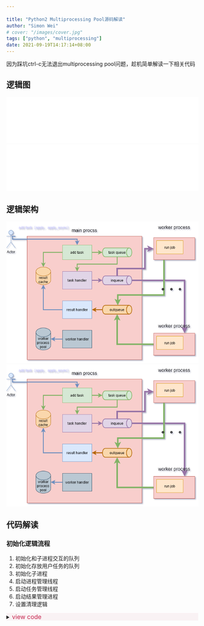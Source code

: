 ```yaml
---

title: "Python2 Multiprocessing Pool源码解读"
author: "Simon Wei"
# cover: "/images/cover.jpg"
tags: ["python", "multiprocessing"]
date: 2021-09-19T14:17:14+08:00
---
```


因为踩坑ctrl-c无法退出multiprocessing pool问题，趁机简单解读一下相关代码

<!--more-->

## 逻辑图

![结构导图](/media/posts/mind.svg)
<img src="/media/posts/mind.svg">

## 逻辑架构


![逻辑架构图](/media/posts/python-multiprocessing-pool.png)
<img src="/media/posts/python-multiprocessing-pool.png">

## 代码解读

### 初始化逻辑流程

1. 初始化和子进程交互的队列
2. 初始化存放用户任务的队列
3. 初始化子进程
4. 启动进程管理线程
5. 启动任务管理线程
6. 启动结果管理进程
7. 设置清理逻辑

<details style='background-color:#f9f2f4'>
<summary><font color='#c7254e' size='3px'> view code</font></summary>

{{% expand "class Pool" %}}

```python

class Pool(object):
    '''
    Class which supports an async version of the `apply()` builtin
    '''
    Process = Process

    def __init__(self, processes=None, initializer=None, initargs=(),
                 maxtasksperchild=None):
        # 初始化和worker进程进行交换数据的队列。是对Pipe的一层封装
        self._setup_queues()
        # 初始化用户任务队列，用来存放用户的任务调用信息，由apply等方法放入
        self._taskqueue = Queue.Queue()
        # 用来存放job和对应结果。
        self._cache = {}
        # 记录当前或者说下一步要进入的状态
        self._state = RUN
        # worker处理多少任务后销毁，创建新的进程
        self._maxtasksperchild = maxtasksperchild
        self._initializer = initializer
        self._initargs = initargs
    
        if processes is None:
            try:
                processes = cpu_count()
            except NotImplementedError:
                processes = 1
        if processes < 1:
            raise ValueError("Number of processes must be at least 1")
    
        if initializer is not None and not hasattr(initializer, '__call__'):
            raise TypeError('initializer must be a callable')
    
        # 进程数量，进程池
        self._processes = processes
        self._pool = []
        # 初始化进程池
        self._repopulate_pool()
    
        self._worker_handler = threading.Thread(
            target=Pool._handle_workers,
            args=(self, )
            )
        self._worker_handler.daemon = True
        self._worker_handler._state = RUN
        self._worker_handler.start()
    
        self._task_handler = threading.Thread(
            target=Pool._handle_tasks,
            args=(self._taskqueue, self._quick_put, self._outqueue,
                  self._pool, self._cache)
            )
        self._task_handler.daemon = True
        self._task_handler._state = RUN
        self._task_handler.start()
    
        self._result_handler = threading.Thread(
            target=Pool._handle_results,
            args=(self._outqueue, self._quick_get, self._cache)
            )
        self._result_handler.daemon = True
        self._result_handler._state = RUN
        self._result_handler.start()
    
        self._terminate = Finalize(
            self, self._terminate_pool,
            args=(self._taskqueue, self._inqueue, self._outqueue, self._pool,
                  self._worker_handler, self._task_handler,
                  self._result_handler, self._cache),
            exitpriority=15
            )
```

{{% /expand %}}
<details>

### worker管理线程逻辑：`_handle_workers`

它的作用是维护保持进程数量，清理死掉的子进程，拉起新的进程。

这里要注意的是，如果pool仅仅是close掉了，那么pool中剩余的任务仍然会被执行，并且全部有了结果才会退出这个线程。

**为什么说是有了结果**而不是说worker退出呢，因为如果子进程执行用户代码遇到了没有捕捉到的异常，那么那个用户任务的结果就无法正常设置成功。

这个维护进程就永远无法退出，直到用户调用`pool.terminate()`

{{% expand "_handle_wokers" %}}

```python
    # 清理死掉的子进程
    def _join_exited_workers(self):
        """Cleanup after any worker processes which have exited due to reaching
        their specified lifetime.  Returns True if any workers were cleaned up.
        """
        cleaned = False
        for i in reversed(range(len(self._pool))):
            worker = self._pool[i]
            if worker.exitcode is not None:
                # worker exited
                debug('cleaning up worker %d' % i)
                worker.join()
                cleaned = True
                del self._pool[i]
        return cleaned

    # 拉起新的子进程，保持进程数为pool大小的数量
    def _repopulate_pool(self):
        """Bring the number of pool processes up to the specified number,
        for use after reaping workers which have exited.
        """
        for i in range(self._processes - len(self._pool)):
            w = self.Process(target=worker,
                             args=(self._inqueue, self._outqueue,
                                   self._initializer,
                                   self._initargs, self._maxtasksperchild)
                            )
            self._pool.append(w)
            w.name = w.name.replace('Process', 'PoolWorker')
            w.daemon = True
            w.start()
            debug('added worker')

    def _maintain_pool(self):
        """Clean up any exited workers and start replacements for them.
        """
        if self._join_exited_workers():
            self._repopulate_pool()
    # 维护入口。如果只是close了pool，那么pool里面现存的任务执行完成后才会结束
    # 结束后放None到task队列，通知任务管理进程退出
    @staticmethod
    def _handle_workers(pool):
        thread = threading.current_thread()

        # Keep maintaining workers until the cache gets drained, unless the pool
        # is terminated.
        while thread._state == RUN or (pool._cache and thread._state != TERMINATE):
            pool._maintain_pool()
            time.sleep(0.1)
        # send sentinel to stop workers
        pool._taskqueue.put(None)
        debug('worker handler exiting')
```
{{% /expand %}}

### 任务管理线程：`_handle_tasks`

将用户放入的task，转入到子进程监听的队列中。核心就是迭代task queue获取用户任务，然后put到outqueue中。这里之所以代码稍微复杂，是为了统一转化apply、map、imap等函数放任务的格式

{{% expand _handle_tasks %}}
```python
    @staticmethod
    def _handle_tasks(taskqueue, put, outqueue, pool, cache):
        thread = threading.current_thread()
        # 从taskqueue中获取数据
        # 数据格式 ([(job, job index|None, func, args, kwargs)], set_length|None)
        for taskseq, set_length in iter(taskqueue.get, None):
            task = None
            i = -1
            try:
                for i, task in enumerate(taskseq):
                    if thread._state:
                        debug('task handler found thread._state != RUN')
                        break
                    try:
                        put(task)
                    except Exception as e:
                        job, ind = task[:2]
                        try:
                            cache[job]._set(ind, (False, e))
                        except KeyError:
                            pass
                else:
                    if set_length:
                        debug('doing set_length()')
                        set_length(i+1)
                    continue
                break
            except Exception as ex:
                job, ind = task[:2] if task else (0, 0)
                if job in cache:
                    cache[job]._set(ind + 1, (False, ex))
                if set_length:
                    debug('doing set_length()')
                    set_length(i+1)
            finally:
                task = taskseq = job = None
        else:
            debug('task handler got sentinel')

        try:
            # tell result handler to finish when cache is empty
            debug('task handler sending sentinel to result handler')
            outqueue.put(None)

            # tell workers there is no more work
            debug('task handler sending sentinel to workers')
            for p in pool:
                put(None)
        except IOError:
            debug('task handler got IOError when sending sentinels')

        debug('task handler exiting')
```
{{% /expand %}}

### 结果处理线程：`_handle_result`

这里逻辑很简单，单纯的从outqueue中获取子进程的处理结果，将结果设置到对应`pool._cache`的AsyncResult中。

最后对outqueue的read是为了防止`_handle_task`线程因block无法退出

{{% expand _handle_result %}}
```python

    @staticmethod
    def _handle_results(outqueue, get, cache):
        thread = threading.current_thread()

        while 1:
            try:
                task = get()
            except (IOError, EOFError):
                debug('result handler got EOFError/IOError -- exiting')
                return

            if thread._state:
                assert thread._state == TERMINATE
                debug('result handler found thread._state=TERMINATE')
                break

            if task is None:
                debug('result handler got sentinel')
                break

            job, i, obj = task
            try:
                cache[job]._set(i, obj)
            except KeyError:
                pass
            task = job = obj = None

        while cache and thread._state != TERMINATE:
            try:
                task = get()
            except (IOError, EOFError):
                debug('result handler got EOFError/IOError -- exiting')
                return

            if task is None:
                debug('result handler ignoring extra sentinel')
                continue
            job, i, obj = task
            try:
                cache[job]._set(i, obj)
            except KeyError:
                pass
            task = job = obj = None

        if hasattr(outqueue, '_reader'):
            debug('ensuring that outqueue is not full')
            # If we don't make room available in outqueue then
            # attempts to add the sentinel (None) to outqueue may
            # block.  There is guaranteed to be no more than 2 sentinels.
            try:
                for i in range(10):
                    if not outqueue._reader.poll():
                        break
                    get()
            except (IOError, EOFError):
                pass

        debug('result handler exiting: len(cache)=%s, thread._state=%s',
              len(cache), thread._state)

```
{{% /expand %}}

### 用户api：`apply_async`

这里只看一个`apply_async`函数，其他函数大同小异。

这个函数就是简单的将用户任务构造成task的格式，放入task队列。然后返回`ApplyResult`给用户，作为获取结果的桥梁

```python
    def apply_async(self, func, args=(), kwds={}, callback=None):
        '''
        Asynchronous equivalent of `apply()` builtin
        '''
        assert self._state == RUN
        result = ApplyResult(self._cache, callback)
        self._taskqueue.put(([(result._job, None, func, args, kwds)], None))
        return result
```

### worker

worker代码是通过Popen的方式在子进程中运行的。因此我们的function（也就是task）写的时候必须牢记，自己的代码是运行中另一个进程中的。并且这个进程正常情况会一直运行下去，除非设置了`maxtasksperchild`参数。

worker逻辑也很清晰：

1. 执行用户自定义的初始化逻辑。
2. 然后进入任务循环。
3. 从inqueue获取任务。
4. 执行用户代码逻辑。
5. 将结果放入outqueue。

{{% expand worker %}}

```python
def worker(inqueue, outqueue, initializer=None, initargs=(), maxtasks=None):
    assert maxtasks is None or (type(maxtasks) in (int, long) and maxtasks > 0)
    put = outqueue.put
    get = inqueue.get
    if hasattr(inqueue, '_writer'):
        inqueue._writer.close()
        outqueue._reader.close()

    if initializer is not None:
        initializer(*initargs)

    completed = 0
    while maxtasks is None or (maxtasks and completed < maxtasks):
        try:
            task = get()
        except (EOFError, IOError):
            debug('worker got EOFError or IOError -- exiting')
            break

        if task is None:
            debug('worker got sentinel -- exiting')
            break

        job, i, func, args, kwds = task
        try:
            result = (True, func(*args, **kwds))
        except Exception, e:
            result = (False, e)
        try:
            put((job, i, result))
        except Exception as e:
            wrapped = MaybeEncodingError(e, result[1])
            debug("Possible encoding error while sending result: %s" % (
                wrapped))
            put((job, i, (False, wrapped)))

        task = job = result = func = args = kwds = None
        completed += 1
    debug('worker exiting after %d tasks' % completed)
```

{{% /expand %}}

### ApplyResult

用户获取执行结果的桥梁。

需要注意的是，如果调用get或者wait不加超时时间，那么进程就会一直block住，直到result被设置。此时无法响应signal。这是python2设计的一个bug，但是并不打算修复。详情：[threading.Condition.wait() is not interruptible in Python 2.7](https://bugs.python.org/issue21913)

> 这里就是容易导致进程不响应`ctrl-c`的地方之一。方案有以下几种
>
> 1. get添加超时时间
> 2. 保证子进程能正常退出。一般是子进程忽略相关signal
> 3. 找个合适的途径调用pool.terminate

{{% expand "class ApplyResult" %}}

```python
class ApplyResult(object):

    def __init__(self, cache, callback):
        self._cond = threading.Condition(threading.Lock())
        self._job = job_counter.next()
        self._cache = cache
        self._ready = False
        self._callback = callback
        cache[self._job] = self

    def ready(self):
        return self._ready

    def successful(self):
        assert self._ready
        return self._success

    def wait(self, timeout=None):
        self._cond.acquire()
        try:
            if not self._ready:
                self._cond.wait(timeout)
        finally:
            self._cond.release()

    def get(self, timeout=None):
        self.wait(timeout)
        if not self._ready:
            raise TimeoutError
        if self._success:
            return self._value
        else:
            raise self._value

    def _set(self, i, obj):
        self._success, self._value = obj
        if self._callback and self._success:
            self._callback(self._value)
        self._cond.acquire()
        try:
            self._ready = True
            self._cond.notify()
        finally:
            self._cond.release()
        del self._cache[self._job]

AsyncResult = ApplyResult       # create alias -- see #17805
```

{{% /expand %}}}

### pool.close

close的行为就是单纯的设置pool的状态为close。 此时pool不再接受新的任务。现存的任务仍然会被继续执行

> 调用close后，执行join也会触发`condition.wait`。此时也会block进程，无法处理signal

```python
    def close(self):
        debug('closing pool')
        if self._state == RUN:
            self._state = CLOSE
            self._worker_handler._state = CLOSE
```

### pool.terminate

设置状态，调用`_terminate`

```python
    def terminate(self):
        debug('terminating pool')
        self._state = TERMINATE  
        self._worker_handler._state = TERMINATE
        self._terminate()
```

`_terminate`是一个callable的Finalize对象。这个对象通过`weakref`绑定进程对象。在对象被销毁或者调用Finalize的时候执行`pool._terminate_pool`

```python
        self._terminate = Finalize(
            self, self._terminate_pool,
            args=(self._taskqueue, self._inqueue, self._outqueue, self._pool,
                  self._worker_handler, self._task_handler,
                  self._result_handler, self._cache),
            exitpriority=15
            )
```

`_terminate_pool`:

{{% expand _terminate_pool %}}

```python
    @classmethod
    def _terminate_pool(cls, taskqueue, inqueue, outqueue, pool,
                        worker_handler, task_handler, result_handler, cache):
        # this is guaranteed to only be called once
        debug('finalizing pool')

        # 设置pool的状态为TERMINATE，这样task线程和worker线程在有任务的（pool._cache不为空）情况下依然会退出
        worker_handler._state = TERMINATE
        task_handler._state = TERMINATE

        debug('helping task handler/workers to finish')
        # 在task线程存活的情况下，清理inqueue，确保子进程不要收到新的任务
        cls._help_stuff_finish(inqueue, task_handler, len(pool))

        assert result_handler.is_alive() or len(cache) == 0

        result_handler._state = TERMINATE
        # result handler收到None后会退出result处理循环
        outqueue.put(None)                  # sentinel

        # We must wait for the worker handler to exit before terminating
        # workers because we don't want workers to be restarted behind our back.
        debug('joining worker handler')
        if threading.current_thread() is not worker_handler:
            # 等待work handler线程退出。此处加上超时时间，避免无法处理signal
            worker_handler.join(1e100)

        # Terminate workers which haven't already finished.
        if pool and hasattr(pool[0], 'terminate'):
            debug('terminating workers')
            for p in pool:
                if p.exitcode is None:
                    p.terminate()

        debug('joining task handler')
        if threading.current_thread() is not task_handler:
            # 等待task线程接收到None退出执行循环
            task_handler.join(1e100)

        debug('joining result handler')
        if threading.current_thread() is not result_handler:
            # 等待result线程接收到None退出执行循环
            result_handler.join(1e100)

        # 再次检查进程池，并等待进程退出
        if pool and hasattr(pool[0], 'terminate'):
            debug('joining pool workers')
            for p in pool:
                if p.is_alive():
                    # worker has not yet exited
                    debug('cleaning up worker %d' % p.pid)
                    p.join()
```

{{% /expand %}}

### pool.join

这个方法逻辑简单粗暴。直接依次执行每个handler线程以及pool中子进程的join

注意这里的join是没有超时时间的，会block住signal。

> 此处也是会导致ctrl-c后进程无法退出的一个原因。
>
> 如果子此时调用的是close方法，并且进程不能正确处理异常，导致一些进程的执行结果没有设置到ApplyResult，就会导致`pool._cache`永远不为空，此时worker handler就永远无法退出。主进程就会一直block在`self._worker_handler.join()`

```python
    def join(self):
        debug('joining pool')
        assert self._state in (CLOSE, TERMINATE)
        debug('joining worker handler')
        self._worker_handler.join()
        debug("joining task handler")
        self._task_handler.join()
        debug("joiningg result handler")
        self._result_handler.join()
        debug("joining pools")
        for p in self._pool:
            p.join()
```